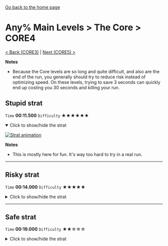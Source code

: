 [Go back to the home page](https://github.com/Doublevil/scbspeedrun)

# Any% Main Levels > The Core > CORE4

[< Back (CORE3)](https://github.com/Doublevil/scbspeedrun/blob/main/levels/any_ml/CORE/CORE3.md) | [Next (CORE5) >](https://github.com/Doublevil/scbspeedrun/blob/main/levels/any_ml/CORE/CORE5.md)

**Notes**
- Because the Core levels are so long and quite difficult, and also are the end of the run, you generally should try to reduce risk instead of optimizing speed. On these levels, trying to save 3 seconds can quickly end up costing you 30 seconds and killing your run.

## Stupid strat

`Time` **00:11.500** `Difficulty` ★★★★★★
<details open>
  <summary>Click to show/hide the strat</summary>

  [![Strat animation](https://github.com/Doublevil/scbspeedrun/blob/main/media/levels/CORE/CORE4_StupidStrat.webp)](https://github.com/Doublevil/scbspeedrun/blob/main/media/levels/CORE/CORE4_StupidStrat.mp4?raw=true)

  **Notes**
  - This is mostly here for fun. It's way too hard to try in a real run.
</details>

---
## Risky strat

`Time` **00:14.000** `Difficulty` ★★★★★
<details>
  <summary>Click to show/hide the strat</summary>

  [![Strat animation](https://github.com/Doublevil/scbspeedrun/blob/main/media/levels/CORE/CORE4_RiskyStrat.webp)](https://github.com/Doublevil/scbspeedrun/blob/main/media/levels/CORE/CORE4_RiskyStrat.mp4?raw=true)

  **Notes**
  - The first section is very hard. It is possible to get consistent at it with training.
  - The voltage at the end is safe though, you could absolutely incorporate it into a safer strat.
</details>

---
## Safe strat

`Time` **00:19.000** `Difficulty` ★★☆☆☆
<details>
  <summary>Click to show/hide the strat</summary>

  [![Strat animation](https://github.com/Doublevil/scbspeedrun/blob/main/media/levels/CORE/CORE4_SafeStrat.webp)](https://github.com/Doublevil/scbspeedrun/blob/main/media/levels/CORE/CORE4_SafeStrat.mp4?raw=true)
</details>
